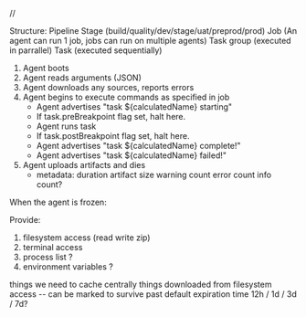 
//

Structure:
Pipeline
    Stage (build/quality/dev/stage/uat/preprod/prod)
        Job (An agent can run 1 job, jobs can run on multiple agents)
            Task group (executed in parrallel)
                Task   (executed sequentially)


1. Agent boots
2. Agent reads arguments (JSON)
3. Agent downloads any sources, reports errors
4. Agent begins to execute commands as specified in job
    - Agent advertises "task ${calculatedName} starting"
    - If task.preBreakpoint flag set, halt here.
    - Agent runs task
    - If task.postBreakpoint flag set, halt here.
    - Agent advertises "task ${calculatedName} complete!"
    - Agent advertises "task ${calculatedName} failed!"
5. Agent uploads artifacts and dies
    - metadata:
        duration
        artifact size
        warning count
        error count
        info count?

When the agent is frozen:

Provide: 
1. filesystem access (read write zip)
2. terminal access
3. process list ?
4. environment variables ?

things we need to cache centrally
things downloaded from filesystem access -- can be marked to survive past default expiration time
    12h / 1d / 3d / 7d?

